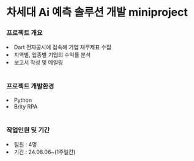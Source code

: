 <br>
<h1 align=left>차세대 Ai 예측 솔루션 개발 miniproject</h1>
<h3 align=left>프로젝트 개요</h3>
<li align=left>Dart 전자공시에 접속해 기업 재무제표 수집</li>
<li align=left>지역별, 업종별 기업의 수익률 분석</li>
<li align=left>보고서 작성 및 메일링</li>
<br>
<h3 align=left>프로젝트 개발환경</h3>
<li align=left>Python</li>
<li align=left>Brity RPA</li>
<br>
<h3 align=left>작업인원 및 기간</h3>
<li align=left>팀원 : 4명</li>
<li align=left>기간 : 24.08.06~(1주일간)</li>
